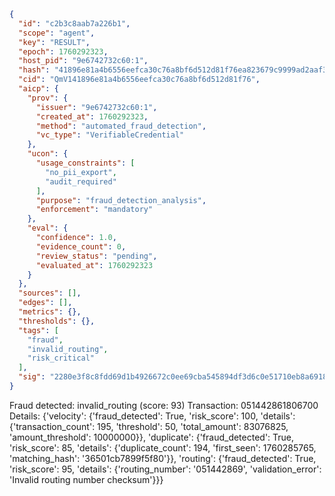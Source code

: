 ```json
{
  "id": "c2b3c8aab7a226b1",
  "scope": "agent",
  "key": "RESULT",
  "epoch": 1760292323,
  "host_pid": "9e6742732c60:1",
  "hash": "41896e81a4b6556eefca30c76a8bf6d512d81f76ea823679c9999ad2aaf3d3af",
  "cid": "QmV141896e81a4b6556eefca30c76a8bf6d512d81f76",
  "aicp": {
    "prov": {
      "issuer": "9e6742732c60:1",
      "created_at": 1760292323,
      "method": "automated_fraud_detection",
      "vc_type": "VerifiableCredential"
    },
    "ucon": {
      "usage_constraints": [
        "no_pii_export",
        "audit_required"
      ],
      "purpose": "fraud_detection_analysis",
      "enforcement": "mandatory"
    },
    "eval": {
      "confidence": 1.0,
      "evidence_count": 0,
      "review_status": "pending",
      "evaluated_at": 1760292323
    }
  },
  "sources": [],
  "edges": [],
  "metrics": {},
  "thresholds": {},
  "tags": [
    "fraud",
    "invalid_routing",
    "risk_critical"
  ],
  "sig": "2280e3f8c8fdd69d1b4926672c0ee69cba545894df3d6c0e51710eb8a691813b"
}
```

Fraud detected: invalid_routing (score: 93)
Transaction: 051442861806700
Details: {'velocity': {'fraud_detected': True, 'risk_score': 100, 'details': {'transaction_count': 195, 'threshold': 50, 'total_amount': 83076825, 'amount_threshold': 10000000}}, 'duplicate': {'fraud_detected': True, 'risk_score': 85, 'details': {'duplicate_count': 194, 'first_seen': 1760285765, 'matching_hash': '36501cb7899f5f80'}}, 'routing': {'fraud_detected': True, 'risk_score': 95, 'details': {'routing_number': '051442869', 'validation_error': 'Invalid routing number checksum'}}}